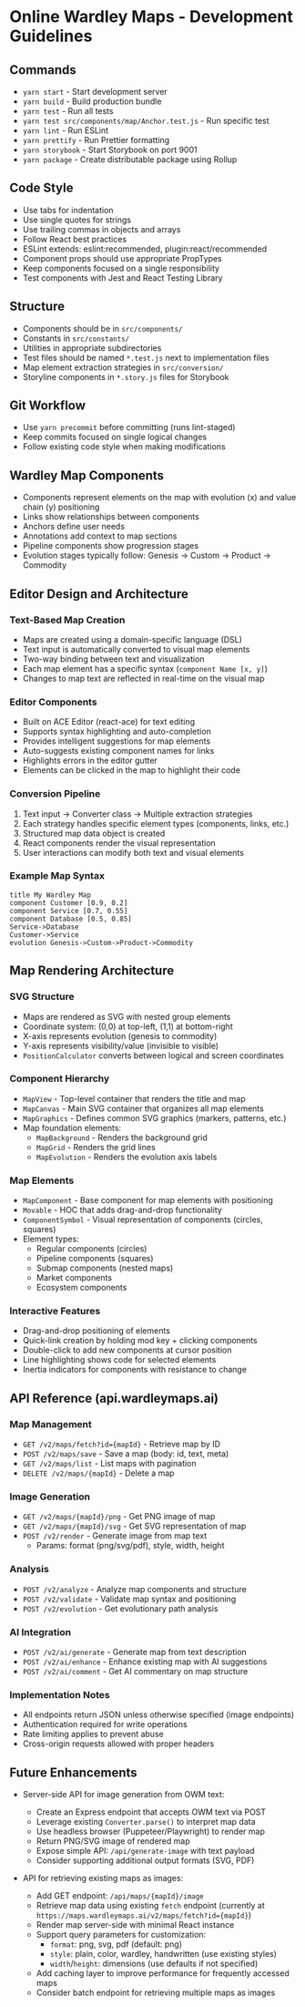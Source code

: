 # Online Wardley Maps - Development Guidelines

## Commands
- `yarn start` - Start development server
- `yarn build` - Build production bundle
- `yarn test` - Run all tests
- `yarn test src/components/map/Anchor.test.js` - Run specific test
- `yarn lint` - Run ESLint
- `yarn prettify` - Run Prettier formatting
- `yarn storybook` - Start Storybook on port 9001
- `yarn package` - Create distributable package using Rollup

## Code Style
- Use tabs for indentation
- Use single quotes for strings
- Use trailing commas in objects and arrays
- Follow React best practices
- ESLint extends: eslint:recommended, plugin:react/recommended
- Component props should use appropriate PropTypes
- Keep components focused on a single responsibility
- Test components with Jest and React Testing Library

## Structure
- Components should be in `src/components/`
- Constants in `src/constants/`
- Utilities in appropriate subdirectories
- Test files should be named `*.test.js` next to implementation files
- Map element extraction strategies in `src/conversion/`
- Storyline components in `*.story.js` files for Storybook

## Git Workflow
- Use `yarn precommit` before committing (runs lint-staged)
- Keep commits focused on single logical changes
- Follow existing code style when making modifications

## Wardley Map Components
- Components represent elements on the map with evolution (x) and value chain (y) positioning
- Links show relationships between components
- Anchors define user needs
- Annotations add context to map sections
- Pipeline components show progression stages
- Evolution stages typically follow: Genesis → Custom → Product → Commodity

## Editor Design and Architecture

### Text-Based Map Creation 
- Maps are created using a domain-specific language (DSL)
- Text input is automatically converted to visual map elements
- Two-way binding between text and visualization
- Each map element has a specific syntax (`component Name [x, y]`)
- Changes to map text are reflected in real-time on the visual map

### Editor Components
- Built on ACE Editor (react-ace) for text editing
- Supports syntax highlighting and auto-completion
- Provides intelligent suggestions for map elements
- Auto-suggests existing component names for links
- Highlights errors in the editor gutter
- Elements can be clicked in the map to highlight their code

### Conversion Pipeline
1. Text input → Converter class → Multiple extraction strategies
2. Each strategy handles specific element types (components, links, etc.)
3. Structured map data object is created
4. React components render the visual representation
5. User interactions can modify both text and visual elements

### Example Map Syntax
```
title My Wardley Map
component Customer [0.9, 0.2]
component Service [0.7, 0.55]
component Database [0.5, 0.85]
Service->Database
Customer->Service
evolution Genesis->Custom->Product->Commodity
```

## Map Rendering Architecture

### SVG Structure
- Maps are rendered as SVG with nested group elements
- Coordinate system: (0,0) at top-left, (1,1) at bottom-right
- X-axis represents evolution (genesis to commodity)
- Y-axis represents visibility/value (invisible to visible)
- `PositionCalculator` converts between logical and screen coordinates

### Component Hierarchy
- `MapView` - Top-level container that renders the title and map
- `MapCanvas` - Main SVG container that organizes all map elements
- `MapGraphics` - Defines common SVG graphics (markers, patterns, etc.)
- Map foundation elements:
  - `MapBackground` - Renders the background grid
  - `MapGrid` - Renders the grid lines
  - `MapEvolution` - Renders the evolution axis labels

### Map Elements
- `MapComponent` - Base component for map elements with positioning
- `Movable` - HOC that adds drag-and-drop functionality
- `ComponentSymbol` - Visual representation of components (circles, squares)
- Element types:
  - Regular components (circles)
  - Pipeline components (squares)
  - Submap components (nested maps)
  - Market components
  - Ecosystem components

### Interactive Features
- Drag-and-drop positioning of elements
- Quick-link creation by holding mod key + clicking components
- Double-click to add new components at cursor position
- Line highlighting shows code for selected elements
- Inertia indicators for components with resistance to change

## API Reference (api.wardleymaps.ai)

### Map Management
- `GET /v2/maps/fetch?id={mapId}` - Retrieve map by ID
- `POST /v2/maps/save` - Save a map (body: id, text, meta)
- `GET /v2/maps/list` - List maps with pagination
- `DELETE /v2/maps/{mapId}` - Delete a map

### Image Generation
- `GET /v2/maps/{mapId}/png` - Get PNG image of map
- `GET /v2/maps/{mapId}/svg` - Get SVG representation of map
- `POST /v2/render` - Generate image from map text
  - Params: format (png/svg/pdf), style, width, height

### Analysis
- `POST /v2/analyze` - Analyze map components and structure
- `POST /v2/validate` - Validate map syntax and positioning
- `POST /v2/evolution` - Get evolutionary path analysis

### AI Integration
- `POST /v2/ai/generate` - Generate map from text description
- `POST /v2/ai/enhance` - Enhance existing map with AI suggestions
- `POST /v2/ai/comment` - Get AI commentary on map structure

### Implementation Notes
- All endpoints return JSON unless otherwise specified (image endpoints)
- Authentication required for write operations
- Rate limiting applies to prevent abuse
- Cross-origin requests allowed with proper headers

## Future Enhancements
- Server-side API for image generation from OWM text:
  - Create an Express endpoint that accepts OWM text via POST
  - Leverage existing `Converter.parse()` to interpret map data
  - Use headless browser (Puppeteer/Playwright) to render map
  - Return PNG/SVG image of rendered map
  - Expose simple API: `/api/generate-image` with text payload
  - Consider supporting additional output formats (SVG, PDF)

- API for retrieving existing maps as images:
  - Add GET endpoint: `/api/maps/{mapId}/image` 
  - Retrieve map data using existing `fetch` endpoint (currently at `https://maps.wardleymaps.ai/v2/maps/fetch?id={mapId}`)
  - Render map server-side with minimal React instance
  - Support query parameters for customization:
    - `format`: png, svg, pdf (default: png)
    - `style`: plain, color, wardley, handwritten (use existing styles)
    - `width`/`height`: dimensions (use defaults if not specified)
  - Add caching layer to improve performance for frequently accessed maps
  - Consider batch endpoint for retrieving multiple maps as images